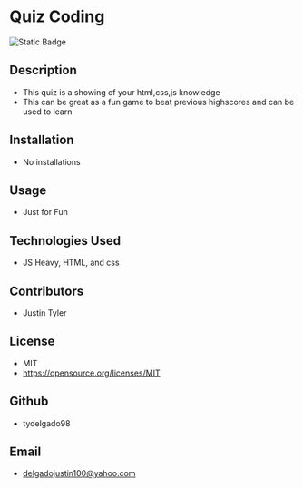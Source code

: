   # Quiz Coding
  ![Static Badge](https://img.shields.io/badge/:license-MIT-green)

  

  

  



  ## Description
  - This quiz is a showing of your html,css,js knowledge
  - This can be great as a fun game to beat previous highscores and can be used to learn

  

  

  

  ## Installation
  - No installations

  

  

  

  ## Usage
  - Just for Fun

  

  

  

  ## Technologies Used
  - JS Heavy, HTML, and css

  

  

  

  ## Contributors
  - Justin Tyler

  

  

  

  ## License
  - MIT
  - https://opensource.org/licenses/MIT
  
   
  

  

  

  ## Github
  - tydelgado98

  

  

  

  ## Email
  - delgadojustin100@yahoo.com
